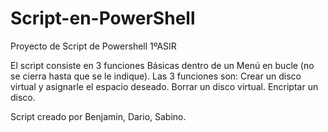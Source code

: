 # Script-en-PowerShell
Proyecto de Script de Powershell 1ºASIR

El script consiste en 3 funciones Básicas dentro de un Menú en bucle (no se cierra hasta que se le indique).
Las 3 funciones son:
Crear un disco virtual y asignarle el espacio deseado.
Borrar un disco virtual.
Encriptar un disco. 

Script creado por Benjamin, Dario, Sabino.
